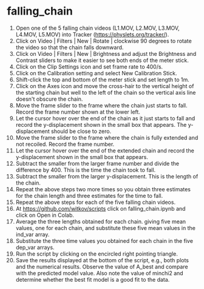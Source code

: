 # falling_chain
1.  Open one of the 5 falling chain videos (L1.MOV, L2.MOV, L3.MOV, L4.MOV, L5.MOV) into Tracker (https://physlets.org/tracker/).
2.  Click on Video | Filters | New | Rotate | clockwise 90 degrees to rotate the video so that the chain falls downward.
3.  Click on Video | Filters | New | Brightness and adjust the Brightness and Contrast sliders to make it easier to see both ends of the meter stick.
4.  Click on the Clip Settings icon and set frame rate to 400/s.
5.  Click on the Calibration setting and select New Calibration Stick.
6.  Shift-click the top and bottom of the meter stick and set length to 1m.
7.  Click on the Axes icon and move the cross-hair to the vertical height of the starting chain but well to the left of the chain so the vertical axis line doesn't obscure the chain. 
8.  Move the frame slider to the frame where the chain just starts to fall.  Record the frame number shown at the lower left.  
9.  Let the cursor hover over the end of the chain as it just starts to fall and record the y-displacement shown in the small box that appears. The y-displacement should be close to zero.
10.  Move the frame slider to the frame where the chain is fully extended and not recoiled.  Record the frame number.
11.  Let the cursor hover over the end of the extended chain and record the y-displacement shown in the small box that appears.
12.  Subtract the smaller from the larger frame number and divide the difference by 400.  This is the time the chain took to fall.
13. Subtract the smaller from the larger y-displacement.  This is the length of the chain.
14. Repeat the above steps two more times so you obtain three estimates for the chain length and three estimates for the time to fall. 
15. Repeat the above steps for each of the five falling chain videos.
16. At https://github.com/witkov/scripts click on falling_chain.ipynb and click on Open in Colab.
17. Average the three lengths obtained for each chain. giving five mean values, one for each chain, and substitute these five mean values in the ind_var array. 
18. Substitute the three time values you obtained for each chain in the five dep_var arrays.
19. Run the script by clicking on the encircled right pointing triangle.
20. Save the results displayed at the bottom of the script, e.g., both plots and the numerical results. Observe the value of A_best and compare with the predicted model value.  Also note the value of minchi2 and determine whether the best fit model is a good fit to the data. 
